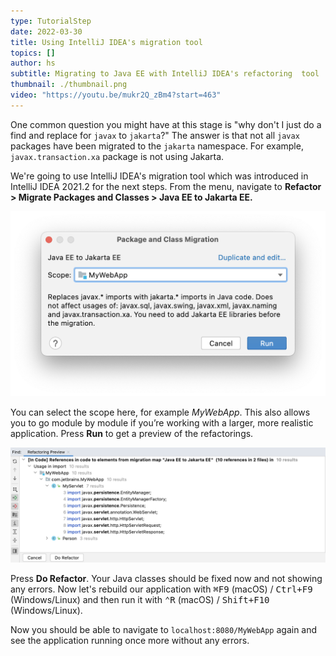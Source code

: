 ```yaml
---
type: TutorialStep
date: 2022-03-30
title: Using IntelliJ IDEA's migration tool
topics: []
author: hs
subtitle: Migrating to Java EE with IntelliJ IDEA's refactoring  tool
thumbnail: ./thumbnail.png
video: "https://youtu.be/mukr2Q_zBm4?start=463"
---
```


One common question you might have at this stage is "why don't I just do a find and replace for `javax` to `jakarta`?" The answer is that not all `javax` packages have been migrated to the `jakarta` namespace. For example, `javax.transaction.xa` package is not using Jakarta.

We're going to use IntelliJ IDEA's migration tool which was introduced in IntelliJ IDEA 2021.2 for the next steps. From the menu, navigate to **Refactor > Migrate Packages and Classes > Java EE to Jakarta EE.**

![IntelliJ IDEA Refactoring Tool](javax-to-jakarta-migration-tool.png)

You can select the scope here, for example _MyWebApp_. This also allows you to go module by module if you’re working with a larger, more realistic application. Press **Run** to get a preview of the refactorings.

![IntelliJ IDEA Refactoring Preview](refactor-preview.png)

Press **Do Refactor**. Your Java classes should be fixed now and not showing any errors. Now let's rebuild our application with <kbd>⌘F9</kbd> (macOS) / <kbd>Ctrl+F9</kbd> (Windows/Linux) and then run it with <kbd>⌃R</kbd> (macOS) / <kbd>Shift+F10</kbd> (Windows/Linux).

Now you should be able to navigate to `localhost:8080/MyWebApp` again and see the application running once more without any errors.
